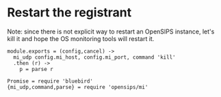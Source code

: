 Restart the registrant
======================

Note: since there is not explicit way to restart an OpenSIPS instance, let's kill it and hope the OS monitoring tools will restart it.

    module.exports = (config,cancel) ->
      mi_udp config.mi_host, config.mi_port, command 'kill'
      .then (r) ->
        p = parse r

    Promise = require 'bluebird'
    {mi_udp,command,parse} = require 'opensips/mi'
